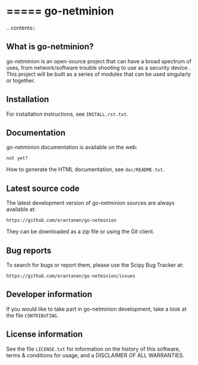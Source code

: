 


=====
go-netminion 
=====


.. contents::



What is go-netminion?
--------------

go-netminion is an open-source project that can have a broad spectrum of uses, 
from network/software trouble shooting to use as a security device . This project
will be built as a series of modules that can be used singularly or together.



Installation
------------

For installation instructions, see ``INSTALL.rst.txt``.


Documentation
-------------

go-netminion documentation is available on the web:

    not yet?

How to generate the HTML documentation, see ``doc/README.txt``.





Latest source code
------------------

The latest development version of go-netminion sources are always available at:

    https://github.com/erantanen/go-netminion

They can be downloaded as a zip file or using the Git client.


Bug reports
-----------

To search for bugs or report them, please use the Scipy Bug Tracker at:

    https://github.com/erantanen/go-netminion/issues


Developer information
---------------------

If you would like to take part in go-netminion development, take a look
at the file ``CONTRIBUTING``.


License information
-------------------

See the file ``LICENSE.txt`` for information on the history of this
software, terms & conditions for usage, and a DISCLAIMER OF ALL
WARRANTIES.